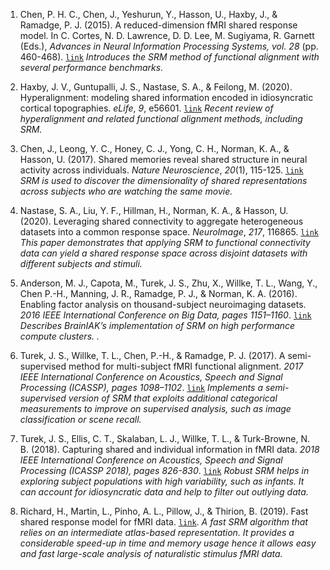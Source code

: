 1. Chen, P. H. C., Chen, J., Yeshurun, Y., Hasson, U., Haxby, J., & Ramadge, P. J. (2015). A reduced-dimension fMRI shared response model. In C. Cortes, N. D. Lawrence, D. D. Lee, M. Sugiyama, R. Garnett (Eds.), *Advances in Neural Information Processing Systems, vol. 28* (pp. 460-468). [`link`](https://papers.nips.cc/paper/5855-a-reduced-dimension-fmri-shared-response-model) *Introduces the SRM method of functional alignment with several performance benchmarks.*

2. Haxby, J. V., Guntupalli, J. S., Nastase, S. A., & Feilong, M. (2020). Hyperalignment: modeling shared information encoded in idiosyncratic cortical topographies. *eLife*, *9*, e56601. [`link`](https://doi.org/10.7554/eLife.56601) *Recent review of hyperalignment and related functional alignment methods, including SRM.*

3. Chen, J., Leong, Y. C., Honey, C. J., Yong, C. H., Norman, K. A., & Hasson, U. (2017). Shared memories reveal shared structure in neural activity across individuals. *Nature Neuroscience*, *20*(1), 115-125. [`link`](https://doi.org/10.1038/nn.4450) *SRM is used to discover the dimensionality of shared representations across subjects who are watching the same movie.*

4. Nastase, S. A., Liu, Y. F., Hillman, H., Norman, K. A., & Hasson, U. (2020). Leveraging shared connectivity to aggregate heterogeneous datasets into a common response space. *NeuroImage*, *217*, 116865. [`link`](https://doi.org/10.1016/j.neuroimage.2020.116865) *This paper demonstrates that applying SRM to functional connectivity data can yield a shared response space across disjoint datasets with different subjects and stimuli.*

5. Anderson, M. J., Capota, M., Turek, J. S., Zhu, X., Willke, T. L., Wang, Y., Chen P.-H., Manning, J. R., Ramadge, P. J., & Norman, K. A. (2016). Enabling factor analysis on thousand-subject neuroimaging datasets. *2016 IEEE International Conference on Big Data, pages 1151–1160*. [`link`](http://ieeexplore.ieee.org/document/7840719/) *Describes BrainIAK’s implementation of SRM on high performance compute clusters. .*   

6. Turek, J. S., Willke, T. L., Chen, P.-H., & Ramadge, P. J. (2017). A semi-supervised method for multi-subject fMRI functional alignment. *2017 IEEE International Conference on Acoustics, Speech and Signal Processing (ICASSP), pages 1098–1102*. [`link`](https://ieeexplore.ieee.org/document/7952326) *Implements a semi-supervised version of SRM that exploits additional categorical measurements to improve on supervised analysis, such as image classification or scene recall.* 
 
7. Turek, J. S., Ellis, C. T., Skalaban, L. J., Willke, T. L., & Turk-Browne, N. B. (2018). Capturing shared and individual information in fMRI data. *2018 IEEE International Conference on Acoustics, Speech and Signal Processing (ICASSP 2018), pages 826-830*. [`link`](https://ieeexplore.ieee.org/document/8462175) *Robust SRM helps in exploring subject populations with high variability, such as infants. It can account for idiosyncratic data and help to filter out outlying data.*  

8. Richard, H., Martin, L., Pinho, A. L., Pillow, J., & Thirion, B. (2019). Fast shared response model for fMRI data. [`link`](https://arxiv.org/abs/1909.12537). *A fast SRM algorithm that relies on an intermediate atlas-based representation. It provides a considerable speed-up in time and memory usage hence it allows easy and fast large-scale analysis of naturalistic stimulus fMRI data.*
